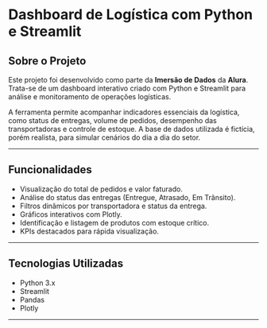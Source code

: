 # Dashboard de Logística com Python e Streamlit

## Sobre o Projeto

Este projeto foi desenvolvido como parte da **Imersão de Dados** da **Alura**. Trata-se de um dashboard interativo criado com Python e Streamlit para análise e monitoramento de operações logísticas.

A ferramenta permite acompanhar indicadores essenciais da logística, como status de entregas, volume de pedidos, desempenho das transportadoras e controle de estoque. A base de dados utilizada é fictícia, porém realista, para simular cenários do dia a dia do setor.

---

## Funcionalidades

- Visualização do total de pedidos e valor faturado.  
- Análise do status das entregas (Entregue, Atrasado, Em Trânsito).  
- Filtros dinâmicos por transportadora e status da entrega.  
- Gráficos interativos com Plotly.  
- Identificação e listagem de produtos com estoque crítico.  
- KPIs destacados para rápida visualização.

---

## Tecnologias Utilizadas

- Python 3.x  
- Streamlit  
- Pandas  
- Plotly  

---
